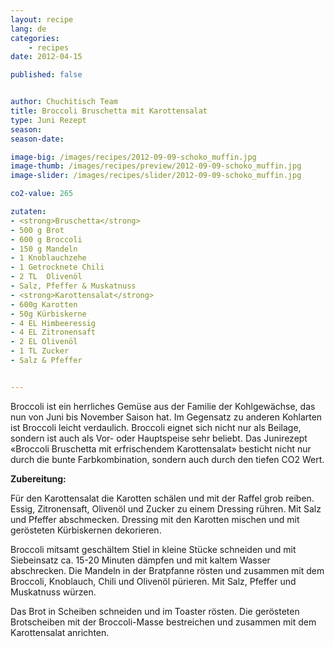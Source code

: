 ```yaml
---
layout: recipe
lang: de
categories:
    - recipes
date: 2012-04-15

published: false


author: Chuchitisch Team
title: Broccoli Bruschetta mit Karottensalat
type: Juni Rezept
season: 
season-date: 

image-big: /images/recipes/2012-09-09-schoko_muffin.jpg
image-thumb: /images/recipes/preview/2012-09-09-schoko_muffin.jpg
image-slider: /images/recipes/slider/2012-09-09-schoko_muffin.jpg

co2-value: 265

zutaten:
- <strong>Bruschetta</strong>
- 500 g Brot
- 600 g Broccoli
- 150 g Mandeln
- 1	Knoblauchzehe 
- 1	Getrocknete Chili
- 2 TL	Olivenöl
- Salz, Pfeffer & Muskatnuss 
- <strong>Karottensalat</strong>
- 600g Karotten
- 50g Kürbiskerne
- 4 EL Himbeeressig
- 4 EL Zitronensaft
- 2 EL Olivenöl
- 1 TL Zucker
- Salz & Pfeffer


---
```


Broccoli ist ein herrliches Gemüse aus der Familie der Kohlgewächse, das nun von Juni bis November Saison hat. Im Gegensatz zu anderen Kohlarten ist Broccoli leicht verdaulich. Broccoli eignet sich nicht nur als Beilage, sondern ist auch als Vor- oder Hauptspeise sehr beliebt. Das Junirezept «Broccoli Bruschetta mit erfrischendem Karottensalat» besticht nicht nur durch die bunte Farbkombination, sondern auch durch den tiefen CO2 Wert.

**Zubereitung:**

Für den Karottensalat die Karotten schälen und mit der Raffel grob reiben. Essig, Zitronensaft, Olivenöl und Zucker zu einem Dressing rühren. Mit Salz und Pfeffer abschmecken. Dressing mit den Karotten mischen und mit gerösteten Kürbiskernen dekorieren.

Broccoli mitsamt geschältem Stiel in kleine Stücke schneiden und mit Siebeinsatz ca. 15-20 Minuten dämpfen und mit kaltem Wasser abschrecken. Die Mandeln in der Bratpfanne rösten und zusammen mit dem Broccoli, Knoblauch, Chili und Olivenöl pürieren. Mit Salz, Pfeffer und Muskatnuss würzen.

Das Brot in Scheiben schneiden und im Toaster rösten. Die gerösteten Brotscheiben mit der Broccoli-Masse bestreichen und zusammen mit dem Karottensalat anrichten.


